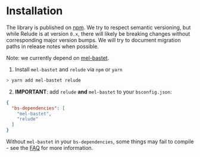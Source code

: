 # Installation

The library is published on [npm](https://www.npmjs.com/package/relude). We try to respect semantic versioning, but while Relude is at version `0.x`, there will likely be breaking changes without corresponding major version bumps.  We will try to document migration paths in release notes when possible.

Note: we currently depend on [mel-bastet](https://github.com/johnhaley81/mel-bastet).


1. Install `mel-bastet` and `relude` via `npm` or `yarn`

```sh
> yarn add mel-bastet relude
```

2. **IMPORTANT**: add `relude` **and** `mel-bastet` to your `bsconfig.json`:

```json
{
  "bs-dependencies": [
    "mel-bastet",
    "relude"
  ]
}
```

Without `mel-bastet` in your `bs-dependencies`, some things may fail to compile - see the [FAQ](FAQ.md) for more information.
